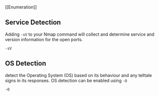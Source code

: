 [[Enumeration]]
## Service Detection
Adding `-sV` to your Nmap command will collect and determine service and version information for the open ports.
```
-sV
```

## OS Detection
detect the Operating System (OS) based on its behaviour and any telltale signs in its responses. OS detection can be enabled using `-O`
```
-O
```
